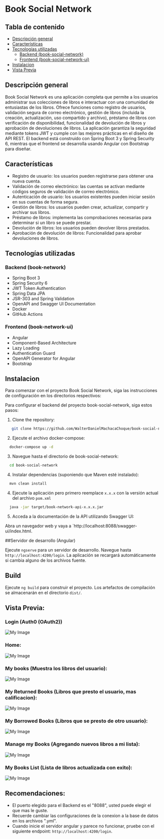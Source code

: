 # Book Social Network

## Tabla de contenido

- [Descripción general](#overview)
- [Características](#features)
- [Tecnologías utilizadas](#technologies-used)
    - [Backend (book-social-network)](#backend-book-social-network)
    - [Frontend (book-social-network-ui)](#frontend-book-social-network-ui)
- [Instalacion](#Instalation)
- [Vista Previa](#Preview)

## Descripción general

Book Social Network es una aplicación completa que permite a los usuarios administrar sus colecciones de libros e interactuar con una comunidad de entusiastas de los libros. Ofrece funciones como registro de usuarios, validación segura de correo electrónico, gestión de libros (incluida la creación, actualización, uso compartido y archivo), préstamo de libros con verificación de disponibilidad, funcionalidad de devolución de libros y aprobación de devoluciones de libros. La aplicación garantiza la seguridad mediante tokens JWT y cumple con las mejores prácticas en el diseño de API REST. El backend está construido con Spring Boot 3 y Spring Security 6, mientras que el frontend se desarrolla usando Angular con Bootstrap para diseñar.

## Características

- Registro de usuario: los usuarios pueden registrarse para obtener una nueva cuenta.
- Validación de correo electrónico: las cuentas se activan mediante códigos seguros de validación de correo electrónico.
- Autenticación de usuario: los usuarios existentes pueden iniciar sesión en sus cuentas de forma segura.
- Gestión de libros: los usuarios pueden crear, actualizar, compartir y archivar sus libros.
- Préstamo de libros: implementa las comprobaciones necesarias para determinar si un libro se puede prestar.
- Devolución de libros: los usuarios pueden devolver libros prestados.
- Aprobación de devolución de libros: Funcionalidad para aprobar devoluciones de libros.

## Tecnologías utilizadas

### Backend (book-network)

- Spring Boot 3
- Spring Security 6
- JWT Token Authentication
- Spring Data JPA
- JSR-303 and Spring Validation
- OpenAPI and Swagger UI Documentation
- Docker
- GitHub Actions

### Frontend (book-network-ui)

- Angular
- Component-Based Architecture
- Lazy Loading
- Authentication Guard
- OpenAPI Generator for Angular
- Bootstrap

## Instalacion

Para comenzar con el proyecto Book Social Network, siga las instrucciones de configuración en los directorios respectivos:

Para configurar el backend del proyecto book-social-network, siga estos pasos:

1. Clone the repository:

```bash
   git clone https://github.com/WalterDanielMachacaChoque/book-social-network
```

2. Ejecute el archivo docker-compose:

```bash
  docker-compose up -d
```

3. Navegue hasta el directorio de book-social-network:

```bash
  cd book-social-network
```

4. Instalar dependencias (suponiendo que Maven esté instalado):

```bash
  mvn clean install
```

4. Ejecute la aplicación pero primero reemplace `x.x.x` con la versión actual del archivo `pom.xml`

```bash
  java -jar target/book-network-api-x.x.x.jar
```

5. Acceda a la documentación de la API utilizando Swagger UI:

Abra un navegador web y vaya a `http://localhost:8088/swagger-ui/index.html.


##Servidor de desarrollo (Angular)

Ejecute `ngserve` para un servidor de desarrollo. Navegue hasta `http://localhost:4200/login`. La aplicación se recargará automáticamente si cambia alguno de los archivos fuente.


## Build

Ejecute `ng build` para construir el proyecto. Los artefactos de compilación se almacenarán en el directorio `dist/`.

## Vista Previa:

### Login (Auth0 (OAuth2))

![My Image](https://i.postimg.cc/kMVF2Vnn/login.jpg)

### Home:

![My Image](https://i.postimg.cc/7Z4gtmS6/libros-home-dan.jpg)


### My books (Muestra los libros del usuario):

![My Image](https://i.postimg.cc/7LYSw-hsr/mis-libros-dan.jpg)

### My Returned Books (Libros que presto el usuario, mas calificacion):

![My Image](https://i.postimg.cc/J4VJtP6q/mi-retorno-libros-dan.jpg)

### My Borrowed Books (Libros que se presto de otro usuario):

![My Image](https://i.postimg.cc/Kz3k8Mtw/my-borrowed-books-dan.jpg)

### Manage my Books (Agregando nuevos libros a mi lista):

![My Image](https://i.postimg.cc/Mpsv0DDg/agregando-nuevo-libro.jpg)

### My Books List (Lista de libros actualizada con exito):

![My Image](https://i.postimg.cc/DwWKDPh9/my-books-actual-dan.jpg)


## Recomendaciones:

- El puerto elegido para el Backend es el "8088", usted puede elegir el que mas le guste.
- Recuerde cambiar las configuraciones de la conexion a la base de datos en los archivos ".yml".
- Cuando inicie el servidor angular y parece no funcionar, pruebe con el siguiente endpoint: `http://localhost:4200/login`.

